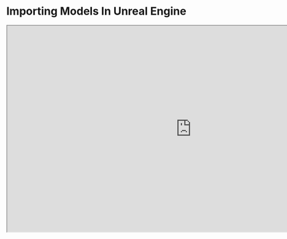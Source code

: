 # Importing Models In Unreal Engine

<p><iframe src="https://www.youtube.com/embed/hZ3C4QW71ls?si=4H0rIlNzzuG7rqg4" width="960" height="540" allowfullscreen="allowfullscreen" allow="accelerometer; autoplay; clipboard-write; encrypted-media; gyroscope; picture-in-picture" data-mce-fragment="1"></iframe></p>
<p>&nbsp;</p>